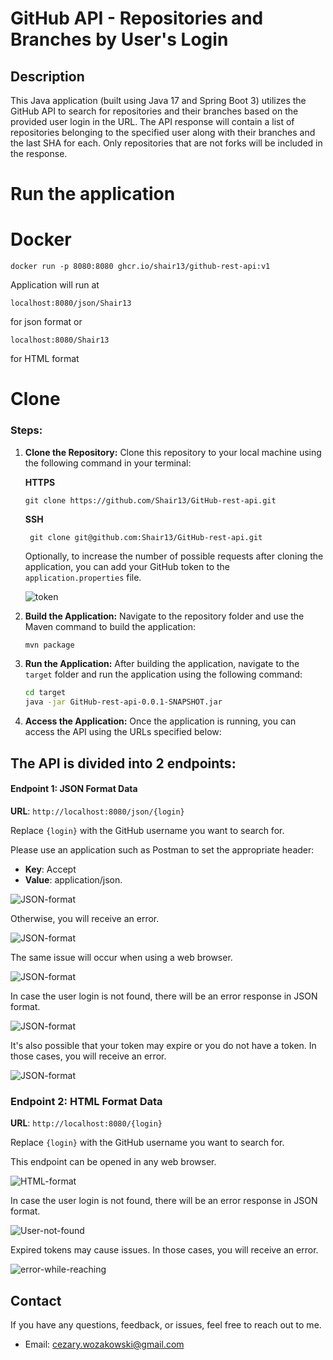 # GitHub API - Repositories and Branches by User's Login 

## Description

This Java application (built using Java 17 and Spring Boot 3) utilizes the GitHub API to search for repositories and their branches based on the provided user login in the URL. The API response will contain a list of repositories belonging to the specified user along with their branches and the last SHA for each. Only repositories that are not forks will be included in the response.

# Run the application

# Docker

```
docker run -p 8080:8080 ghcr.io/shair13/github-rest-api:v1
```

Application will run at 

```
localhost:8080/json/Shair13
```
for json format or

```
localhost:8080/Shair13
```
for HTML format

# Clone

### Steps:

1. **Clone the Repository:** Clone this repository to your local machine using the following command in your terminal:

   **HTTPS**
    ```
    git clone https://github.com/Shair13/GitHub-rest-api.git
    ```
   **SSH**
   ```
    git clone git@github.com:Shair13/GitHub-rest-api.git
   ```
   Optionally, to increase the number of possible requests after cloning the application, you can add your GitHub token to the `application.properties` file.

   ![token](images/token.png)

3. **Build the Application:** Navigate to the repository folder and use the Maven command to build the application:

    ```bash
    mvn package
    ```

4. **Run the Application:** After building the application, navigate to the `target` folder and run the application
   using the following command:

    ```bash
    cd target
    java -jar GitHub-rest-api-0.0.1-SNAPSHOT.jar
    ```
5. **Access the Application:** Once the application is running, you can access the API using the URLs specified below:

## The API is divided into 2 endpoints:

#### Endpoint 1: JSON Format Data

**URL**: `http://localhost:8080/json/{login}`

Replace `{login}` with the GitHub username you want to search for.

Please use an application such as Postman to set the appropriate header:
- **Key**: Accept
- **Value**: application/json.

![JSON-format](images/header-ok-postman.png)

Otherwise, you will receive an error.

![JSON-format](images/header-not-ok-postman.png)

The same issue will occur when using a web browser.

![JSON-format](images/missing-header.png)

In case the user login is not found, there will be an error response in JSON format.

![JSON-format](images/user-not-found-postman.png)

It's also possible that your token may expire or you do not have a token. In those cases, you will receive an error.

![JSON-format](images/error-while-reaching-postman.png)

### Endpoint 2: HTML Format Data

**URL**: `http://localhost:8080/{login}`

Replace `{login}` with the GitHub username you want to search for.

This endpoint can be opened in any web browser.

![HTML-format](images/html-format.png)

In case the user login is not found, there will be an error response in JSON format.

![User-not-found](images/user-not-found.png)

Expired tokens may cause issues. In those cases, you will receive an error.

![error-while-reaching](images/error-while-reaching.png)


## Contact

If you have any questions, feedback, or issues, feel free to reach out to me.

- Email: cezary.wozakowski@gmail.com
